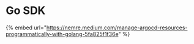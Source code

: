 # Go SDK

{% embed url="https://nemre.medium.com/manage-argocd-resources-programmatically-with-golang-5fa825f1f36e" %}
